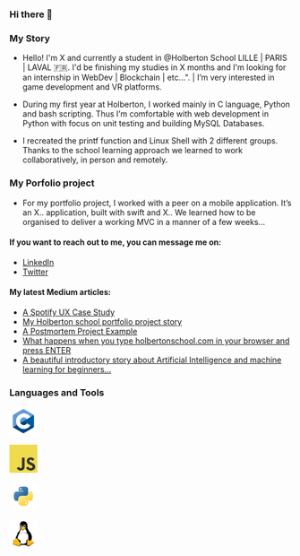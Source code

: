 ### Hi there 👋

### My Story
* Hello! I'm X and currently a student in @Holberton School LILLE | PARIS | LAVAL 🇫🇷. I'd be finishing my studies in X months and I'm looking for an internship in WebDev | Blockchain | etc…". |  I’m very interested in game development and VR platforms.

* During my first year at Holberton, I worked mainly in C language, Python and bash scripting. Thus I’m comfortable with web development in Python with focus on unit testing and building MySQL Databases. 

* I recreated the printf function and Linux Shell with 2 different groups. Thanks to the school learning approach we learned to work collaboratively, in person and remotely.

### My Porfolio project
* For my portfolio project, I worked with a peer on a mobile application.
It’s an X.. application, built with swift and X..
We learned how to be organised to deliver a working MVC in a manner of a few weeks…


#### If you want to reach out to me, you can message me on:
  - [LinkedIn](https://www.linkedin.com)
  - [Twitter](https://www.twitter.com)

#### My latest Medium articles:

<!-- MEDIUM-STORY-LIST:START -->
- [A Spotify UX Case Study](https://medium.com/@edin93/a-spotify-ux-case-study-4f53c965e03?source=rss-9b3dd35ce61f------2)
- [My Holberton school portfolio project story](https://medium.com/@edin93/my-holberton-school-portfolio-project-story-f53f1a0d8334?source=rss-9b3dd35ce61f------2)
- [A Postmortem Project Example](https://medium.com/@edin93/a-postmortem-project-example-edb8d4a7ac43?source=rss-9b3dd35ce61f------2)
- [What happens when you type holbertonschool.com in your browser and press ENTER](https://medium.com/@edin93/what-happens-when-you-type-holbertonschool-com-in-your-browser-and-press-enter-96bcb454637b?source=rss-9b3dd35ce61f------2)
- [A beautiful introductory story about Artificial Intelligence and machine learning for beginners…](https://medium.com/@edin93/a-beautiful-introductory-story-about-artificial-intelligence-and-machine-learning-for-beginners-da5e70fcfd17?source=rss-9b3dd35ce61f------2)
<!-- MEDIUM-STORY-LIST:END -->

### Languages and Tools

<code><img height="50" src="https://raw.githubusercontent.com/github/explore/80688e429a7d4ef2fca1e82350fe8e3517d3494d/topics/c/c.png"></code>

<code><img height="50" src="https://raw.githubusercontent.com/github/explore/80688e429a7d4ef2fca1e82350fe8e3517d3494d/topics/javascript/javascript.png"></code>

<code><img height="50" src="https://raw.githubusercontent.com/github/explore/80688e429a7d4ef2fca1e82350fe8e3517d3494d/topics/python/python.png"></code>

<code><img height="50" src="https://raw.githubusercontent.com/github/explore/80688e429a7d4ef2fca1e82350fe8e3517d3494d/topics/linux/linux.png"></code>



<!--
**hosedin/hosedin** is a ✨ _special_ ✨ repository because its `README.md` (this file) appears on your GitHub profile.

Here are some ideas to get you started:

- 🔭 I’m currently working on ...
- 🌱 I’m currently learning ...
- 👯 I’m looking to collaborate on ...
- 🤔 I’m looking for help with ...
- 💬 Ask me about ...
- 📫 How to reach me: ...
- 😄 Pronouns: ...
- ⚡ Fun fact: ...
-->
